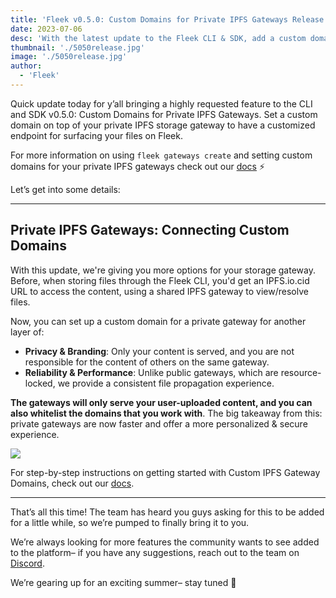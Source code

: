 ```yaml
---
title: 'Fleek v0.5.0: Custom Domains for Private IPFS Gateways Release'
date: 2023-07-06
desc: 'With the latest update to the Fleek CLI & SDK, add a custom domain on top of your private IPFS storage gateway for an extra layer of branding, personalization, and security'
thumbnail: './5050release.jpg'
image: './5050release.jpg'
author:
  - 'Fleek'
---
```


Quick update today for y’all bringing a highly requested feature to the CLI and SDK v0.5.0: Custom Domains for Private IPFS Gateways. Set a custom domain on top of your private IPFS storage gateway to have a customized endpoint for surfacing your files on Fleek.

For more information on using `fleek gateways create` and setting custom domains for your private IPFS gateways check out our [docs](https://fleek.xyz/docs/platform/gateways/) ⚡

Let’s get into some details:

---

## Private IPFS Gateways: Connecting Custom Domains

With this update, we're giving you more options for your storage gateway. Before, when storing files through the Fleek CLI, you'd get an IPFS.io.cid URL to access the content, using a shared IPFS gateway to view/resolve files.

Now, you can set up a custom domain for a private gateway for another layer of:

- **Privacy & Branding**: Only your content is served, and you are not responsible for the content of others on the same gateway.
- **Reliability & Performance**: Unlike public gateways, which are resource-locked, we provide a consistent file propagation experience.

**The gateways will only serve your user-uploaded content, and you can also whitelist the domains that you work with**. The big takeaway from this: private gateways are now faster and offer a more personalized & secure experience.

![](https://storage.fleek-internal.com/27a60cdd-37d3-480c-ae88-3ad4ca886b13-bucket/pgggdemo.gif)

For step-by-step instructions on getting started with Custom IPFS Gateway Domains, check out our [docs](https://fleek.xyz/docs/platform/gateways/).

---

That’s all this time! The team has heard you guys asking for this to be added for a little while, so we’re pumped to finally bring it to you.

We’re always looking for more features the community wants to see added to the platform– if you have any suggestions, reach out to the team on [Discord](https://discord.gg/fleek).

We’re gearing up for an exciting summer– stay tuned 🤙

